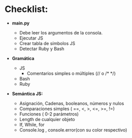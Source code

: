 # Checklist:

- **main.py**
    + Debe leer los argumentos de la consola.
    + Ejecutar JS
    + Crear tabla de símbolos JS
    + Detectar Ruby y Bash

- **Gramática**
    + JS
        + Comentarios simples o múltiples (// o /* */)    
    + Bash
    + Ruby

- **Semántica JS:**
    + Asignación, Cadenas, booleanos, números y nulos
    + Comparaciones simples ( ==, <, >, <=, >=, !=)
    + Funciones ( 0-2 parámetros)
    + Length de cualquier objeto
    + If, While, for
    + Console.log , console.error(con su color respectivo)
